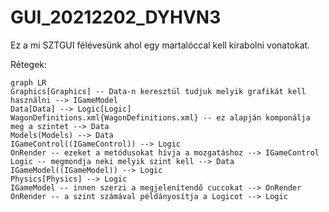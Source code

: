 # GUI_20212202_DYHVN3
Ez a mi SZTGUI félévesünk ahol egy martalóccal kell kirabolni vonatokat.

Rétegek:
```mermaid
graph LR
Graphics[Graphics] -- Data-n keresztül tudjuk melyik grafikát kell használni --> IGameModel
Data[Data] --> Logic[Logic]
WagonDefinitions.xml{WagonDefinitions.xml} -- ez alapján komponálja meg a szintet --> Data
Models(Models) --> Data
IGameControl((IGameControl)) --> Logic
OnRender -- ezeket a metódusokat hívja a mozgatáshoz --> IGameControl
Logic -- megmondja neki melyik szint kell --> Data
IGameModel((IGameModel)) --> Logic
Physics[Physics] --> Logic
IGameModel -- innen szerzi a megjelenítendő cuccokat --> OnRender
OnRender -- a szint számával példányosítja a Logicot --> Logic
```
